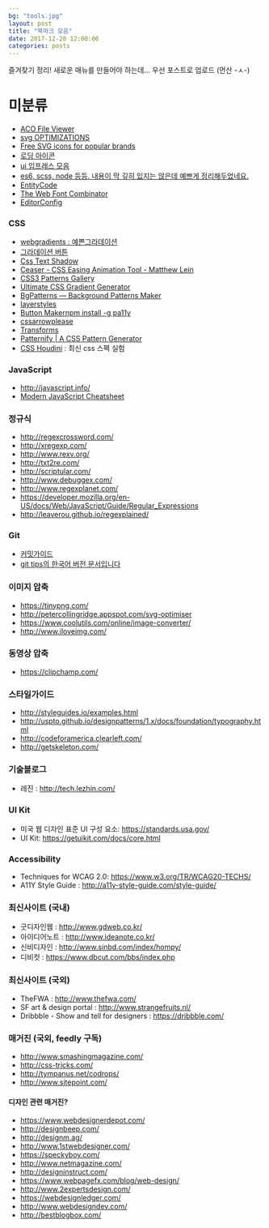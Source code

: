 ```yaml
---
bg: "tools.jpg"
layout: post
title: "북마크 모음"
date: 2017-12-20 12:00:00
categories: posts
---
```


즐겨찾기 정리!
새로운 매뉴를 만들어야 하는데... 우선 포스트로 업로드 (먼산 -ㅅ-)

# 미분류
- [ACO File Viewer](https://aco-viewer.appspot.com/)
- [svg OPTIMIZATIONS](http://sketchmaster.com/svg-optimizer)
- [Free SVG icons for popular brands](https://simpleicons.org/)
- [로딩 아이콘](https://loading.io/spinner/)
- [ui 임프레스 모음](https://medium.muz.li/@usemuzli)
- [es6, scss, node 등등. 내용이 막 깊히 있지는 않은데 예쁘게 정리해두었네요.](http://poiemaweb.com/)
- [EntityCode](http://entitycode.com/)
- [The Web Font Combinator](http://font-combinator.com/)
- [EditorConfig](http://editorconfig.org/)

### CSS
- [webgradients : 예쁜그라데이션](https://webgradients.com/)
- [그라데이션 버튼](http://gradientbuttons.colorion.co/)
- [Css Text Shadow](http://www.wordpressthemeshock.com/css-text-shadow/)
- [Ceaser - CSS Easing Animation Tool - Matthew Lein](https://matthewlein.com/tools/ceaser)
- [CSS3 Patterns Gallery](http://lea.verou.me/css3patterns/)
- [Ultimate CSS Gradient Generator](http://www.colorzilla.com/gradient-editor/)
- [BgPatterns — Background Patterns Maker](http://bgpatterns.com/)
- [layerstyles](http://layerstyles.org/builder.html)
- [Button Makernpm install -g pa11y](https://css-tricks.com/examples/ButtonMaker/)
- [cssarrowplease](http://www.cssarrowplease.com/)
- [Transforms](http://westciv.com/tools/3Dtransforms/index.html)
- [Patternify | A CSS Pattern Generator](http://www.patternify.com/)
- [CSS Houdini](http://lab.iamvdo.me/houdini/) : 최신 css 스펙 실험

### JavaScript
- http://javascript.info/
- [Modern JavaScript Cheatsheet](https://github.com/mbeaudru/modern-js-cheatsheet)

### 정규식
- http://regexcrossword.com/
- http://xregexp.com/
- http://www.rexv.org/
- http://txt2re.com/
- http://scriptular.com/
- http://www.debuggex.com/
- http://www.regexplanet.com/
- https://developer.mozilla.org/en-US/docs/Web/JavaScript/Guide/Regular_Expressions
- http://leaverou.github.io/regexplained/

### Git
- [커밋가이드](http://conventionalcommits.org/)
- [git tips의 한국어 버전 문서입니다](https://github.com/mingrammer/git-tips)

### 이미지 압축
- https://tinypng.com/
- http://petercollingridge.appspot.com/svg-optimiser
- https://www.coolutils.com/online/image-converter/
- http://www.iloveimg.com/

### 동영상 압축
- https://clipchamp.com/

### 스타일가이드
- http://styleguides.io/examples.html
- http://uspto.github.io/designpatterns/1.x/docs/foundation/typography.html
- http://codeforamerica.clearleft.com/
- http://getskeleton.com/

### 기술블로그
- 레진 : http://tech.lezhin.com/

### UI Kit
- 미국 웹 디자인 표준 UI 구성 요소: https://standards.usa.gov/
- UI Kit: https://getuikit.com/docs/core.html

### Accessibility
- Techniques for WCAG 2.0: https://www.w3.org/TR/WCAG20-TECHS/
- A11Y Style Guide : http://a11y-style-guide.com/style-guide/

### 최신사이트 (국내)
- 굿디자인웹 : http://www.gdweb.co.kr/
- 아이디어노트 : http://www.ideanote.co.kr/
- 신비디자인 : http://www.sinbd.com/index/hompy/
- 디비컷 : https://www.dbcut.com/bbs/index.php

### 최신사이트 (국외)
- TheFWA : http://www.thefwa.com/
- SF art & design portal : http://www.strangefruits.nl/
- Dribbble - Show and tell for designers : https://dribbble.com/

### 매거진 (국외, feedly 구독)
- http://www.smashingmagazine.com/
- http://css-tricks.com/
- http://tympanus.net/codrops/
- http://www.sitepoint.com/

#### 디자인 관련 매거진?
- https://www.webdesignerdepot.com/
- http://designbeep.com/
- http://designm.ag/
- http://www.1stwebdesigner.com/
- https://speckyboy.com/
- http://www.netmagazine.com/
- http://designinstruct.com/
- https://www.webpagefx.com/blog/web-design/
- http://www.2expertsdesign.com/
- https://webdesignledger.com/
- http://www.webdesigndev.com/
- http://bestblogbox.com/
